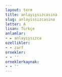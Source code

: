 ```yaml
---
layout: term
title: anlayışsızcasına
slug: anlayissizcasina
letter: A
lisan: Türkçe
anlamlar:
- ► anlayışsızca
ozellikler:
- - zarf
ornekler:
- - ''
orneklerkaynak:
- - ''
---
```

